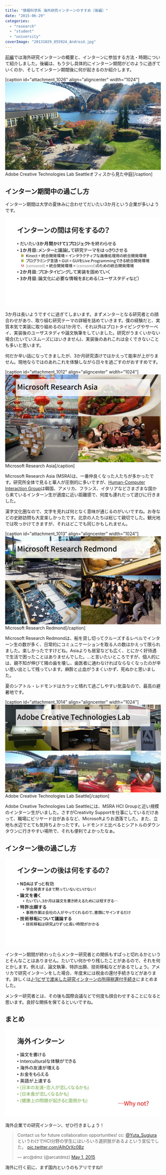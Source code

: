 ```yaml
---
title: "情報科学系 海外研究インターンのすすめ〔後編〕"
date: "2015-06-29"
categories: 
  - "research"
  - "student"
  - "university"
coverImage: "20131029_055924_Android.jpg"
---
```


[前編](http://junkato.jp/ja/blog/2015/06/29/cs-research-internship-abroad/)では海外研究インターンの概要と、インターンに参加する方法・時期について紹介しました。後編は、もう少し具体的にインターン期間がどのように過ぎていくのか、そしてインターン期間後に何が起きるのか紹介します。

\[caption id="attachment\_1026" align="aligncenter" width="1024"\][![Adobe Creative Technologies Lab Seattle](images/20131029_055924_Android-1024x576.jpg)](http://junkato.jp/ja/blog/wp-content/uploads/2015/06/20131029_055924_Android.jpg) Adobe Creative Technologies Lab Seattleオフィスから見た中庭\[/caption\]

## インターン期間中の過ごし方

インターン期間は大学の夏休みに合わせてだいたい3か月という企業が多いようです。

[![cs-internship-abroad (7)](images/cs-internship-abroad-7-1024x576.jpg)](http://junkato.jp/ja/blog/wp-content/uploads/2015/06/cs-internship-abroad-7.jpg)

3か月は長いようですぐに過ぎてしまいます。まずメンターとなる研究者との顔合わせがあり、取り組む研究テーマの詳細を詰めていきます。僕の経験だと、実質本気で実装に取り組めるのは1か月で、それ以外はプロトタイピングやサーベイ、実装後のユーザスタディや論文執筆をしていました。研究がうまくいかない場合(たいていスムーズにはいきません)、実装後のあれこれは全くできないことも多いと思います。

何だか辛い話になってきましたが、3か月研究漬けではかえって能率が上がりません。現地ならではのあれこれを体験しながら日々を過ごすのがおすすめです。

\[caption id="attachment\_1012" align="aligncenter" width="1024"\][![Microsoft Research Asia](images/cs-internship-abroad-8-1024x576.jpg)](http://junkato.jp/ja/blog/wp-content/uploads/2015/06/cs-internship-abroad-8.jpg) Microsoft Research Asia\[/caption\]

Microsoft Research Asia (MSRA)は、一番仲良くなった人たちが多かったです。研究所全体で見ると華人が圧倒的に多いですが、[Human-Computer Interaction Group](http://research.microsoft.com/en-us/groups/msrahci/)は韓国、アメリカ、フランス、イタリアなどさまざまな国から来ているインターン生が適度に近い距離感で、何度も連れだって遊びに行きました。

漢字文化圏なので、文字を見れば何となく意味が通じるのがいいですね。お寺などの史跡訪問も大変楽しかったです。北京の人たちは総じて親切でした。観光地では吹っかけてきますが、それはどこでも同じかもしれません。

\[caption id="attachment\_1013" align="aligncenter" width="1024"\][![Microsoft Research Redmond](images/cs-internship-abroad-9-1024x576.jpg)](http://junkato.jp/ja/blog/wp-content/uploads/2015/06/cs-internship-abroad-9.jpg) Microsoft Research Redmond\[/caption\]

Microsoft Research Redmondは、船を貸し切ってクルーズするレベルでインターン生の数が多く、日常的にコミュニケーションを取る人の数はかえって限られました。楽しかったですけどね。Asiaよりも居室なども広く、とにかく好待遇で生活で困ったことはありませんでした。…と言いたいところですが、個人的には、親不知が伸びて隣の歯を壊し、歯医者に通わなければならなくなったのが辛い思い出として残っています。麻酔と止血がうまくいかず、死ぬかと思いました。

夏のシアトル・レドモンドはカラッと晴れて過ごしやすい気温なので、最高の避暑地です。

\[caption id="attachment\_1014" align="aligncenter" width="1024"\][![Adobe Creative Technologies Lab Seattle](images/cs-internship-abroad-10-1024x576.jpg)](http://junkato.jp/ja/blog/wp-content/uploads/2015/06/cs-internship-abroad-10.jpg) Adobe Creative Technologies Lab Seattle\[/caption\]

Adobe Creative Technologies Lab Seattleには、MSRA HCI Groupと近い規模のインターン生がいました。さすがCreativity Supportを仕事にしているだけあって、職場にビリヤード台があるなど、Microsoftよりお洒落でした。また、立地も水辺でとても気持ちよかったです。レドモンドと比べるとシアトルのダウンタウンに行きやすい場所で、それも便利でよかったなぁ。

## インターン後の過ごし方

[![cs-internship-abroad (11)](images/cs-internship-abroad-11-1024x576.jpg)](http://junkato.jp/ja/blog/wp-content/uploads/2015/06/cs-internship-abroad-11.jpg)

インターン期間が終わったらメンター研究者との関係もすぱっと切れるかというとそんなことはありません。たいてい何かやり残したことがあるので、それを何とかします。例えば、論文執筆、特許出願、技術移転などがあるでしょう。アメリカで研究インターンをした場合、年度末には税金の還付手続きなどがあります。詳しくは[J-1ビザで渡米した研究インターンの所得税還付手続き](http://junkato.jp/ja/blog/2014/02/27/j1-trainee-tax-refund-docs-for-irs/)にまとめました。

メンター研究者とは、その後も国際会議などで何度も顔合わせすることになると思います。良好な関係を保てるといいですね。

## まとめ

[![cs-internship-abroad (12)](images/cs-internship-abroad-12-1024x576.jpg)](http://junkato.jp/ja/blog/wp-content/uploads/2015/06/cs-internship-abroad-12.jpg)

海外企業での研究インターン、ぜひ行きましょう！

<blockquote class="twitter-tweet" lang="en"><p dir="ltr" lang="ja">Contact us for future collaboration opportunities! cc: <a href="https://twitter.com/Yuta_Sugiura">@Yuta_Sugiura</a> というわけでHCI分野の学生にはいろいろ選択肢があるよという宣伝でした。 <a href="http://t.co/AIhOrXc0Bz">pic.twitter.com/AIhOrXc0Bz</a></p>— arc@dmz (@arcatdmz) <a href="https://twitter.com/arcatdmz/status/594048249574502401">May 1, 2015</a></blockquote>
<script src="//platform.twitter.com/widgets.js" async charset="utf-8"></script>

海外に行く前に、まず国内というのもアリですね!!
